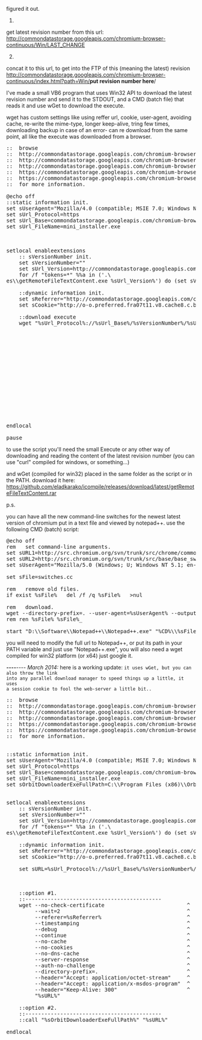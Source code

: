 figured it out.

1.
get latest revision number from this url: <a href="http://commondatastorage.googleapis.com/chromium-browser-continuous/Win/LAST_CHANGE" title="http://commondatastorage.googleapis.com/chromium-browser-continuous/Win/LAST_CHANGE" target="_blank">http://commondatastorage.googleapis.com/chromium-browser-continuous/Win/LAST_CHANGE</a>

2.
concat it to this url, to get into the FTP of this (meaning the latest) revision
http://commondatastorage.googleapis.com/chromium-browser-continuous/index.html?path=Win/<strong>put revision number here</strong>/


I've made a small VB6 program that uses Win32 API to download the latest revision number and send it to the STDOUT,
and a CMD (batch file) that reads it and use wGet to download the execute.

wget has custom settings like using reffer url, cookie, user-agent, avoiding cache, re-write the mime-type, longer keep-alive, tring few times, downloading backup in case of an error- can re download from the same point,
all like the execute was downloaded from a browser.



<pre>
::  browse
::  http://commondatastorage.googleapis.com/chromium-browser-continuous/index.html
::  http://commondatastorage.googleapis.com/chromium-browser-continuous/index.html?path=Win/
::  http://commondatastorage.googleapis.com/chromium-browser-continuous/index.html?path=Win/
::  https://commondatastorage.googleapis.com/chromium-browser-continuous/index.html?path=Win/
::  https://commondatastorage.googleapis.com/chromium-browser-continuous/index.html?path=Win/144914/
::  for more information.

@echo off
::static information init.
set sUserAgent="Mozilla/4.0 (compatible; MSIE 7.0; Windows NT 5.2; WOW64; Trident/4.0; .NET CLR 2.0.50727; .NET CLR 3.0.04506.30; .NET CLR 3.0.4506.2152; .NET CLR 3.5.30729; .NET4.0C; .NET4.0E)"
set sUrl_Protocol=https
set sUrl_Base=commondatastorage.googleapis.com/chromium-browser-continuous/Win
set sUrl_FileName=mini_installer.exe



setlocal enableextensions
    :: sVersionNumber init.
    set sVersionNumber=""
    set sUrl_Version=http://commondatastorage.googleapis.com/chromium-browser-continuous/Win/LAST_CHANGE
    for /f "tokens=*" %%a in ('.\
es\\getRemoteFileTextContent.exe %sUrl_Version%') do (set sVersionNumber=%%a)
    
    ::dynamic information init.
    set sReferrer="http://commondatastorage.googleapis.com/chromium-browser-continuous/index.html?path=Win/%sVersionNumber%/"
    set sCookie="http://o-o.preferred.fra07t11.v8.cache8.c.bigcache.googleapis.com/chromium-browser-continuous/Win/%sVersionNumber%/mini_installer.exe?ms=tsu&mt=1340990464&cms_redirect=yes&redirect_counter=2"

    ::download execute
    wget "%sUrl_Protocol%://%sUrl_Base%/%sVersionNumber%/%sUrl_FileName%"                                                   ^
                                                                            --no-check-certificate                          ^
                                                                            --wait=2                                        ^
                                                                            --referer=%sReferrer%                           ^
                                                                            --timestamping                                  ^
                                                                            --debug                                         ^
                                                                            --continue                                      ^
                                                                            --no-cache                                      ^
                                                                            --no-cookies                                    ^
                                                                            --no-dns-cache                                  ^
                                                                            --server-response                               ^
                                                                            --auth-no-challenge                             ^
                                                                            --directory-prefix=.                            ^
                                                                            --header="Accept: application/octet-stream"     ^
                                                                            --header="Accept: application/x-msdos-program"  ^
                                                                            --header="Keep-Alive: 300"                      ^

endlocal

pause
</pre>


to use the script you'll need the small Execute or any other way of downloading and reading the content of the latest revision number (you can use "curl" compiled for windows, or something...)

and wGet (compiled for win32) placed in the same folder as the script or in the PATH.
download it here:
<a href="https://github.com/eladkarako/icompile/releases/download/latest/getRemoteFileTextContent.rar">https://github.com/eladkarako/icompile/releases/download/latest/getRemoteFileTextContent.rar</a>





p.s.

you can have all the new command-line switches for the newest latest version of chromium put in a text file and viewed by notepad++.
use the following CMD (batch) script:
<pre>
@echo off
rem   set command-line arguments.
set sURL1=http://src.chromium.org/svn/trunk/src/chrome/common/chrome_switches.cc
set sURL2=http://src.chromium.org/svn/trunk/src/base/base_switches.cc
set sUserAgent="Mozilla/5.0 (Windows; U; Windows NT 5.1; en-US; rv:1.9.2.3) Gecko/20100401 Firefox/3.6.3 GTBDFff GTB7.0 (.NET CLR 3.5.30729)"

set sFile=switches.cc

rem   remove old files.
if exist %sFile%   del /f /q %sFile%   >nul

rem   download.
wget --directory-prefix=. --user-agent=%sUserAgent% --output-document=%sFile% %sURL1% %sURL2%
rem ren %sFile% %sFile%_

start "D:\\Software\\Notepad++\\Notepad++.exe" "%CD%\\%sFile%"
</pre>

you will need to modify the full url to Notepad++, or put its path in your PATH variable and just use "Notepad++.exe", you will also need a wget compiled for win32 platform (or x64) just google it.


____----____----
<em>March 2014:</em> here is a working update:
<code>it uses wGet, but you can also throw the link into any parallel download manager to speed things up a little, it uses a session cookie to fool the web-server a little bit..</code>

<pre>
::  browse
::  http://commondatastorage.googleapis.com/chromium-browser-continuous/index.html
::  http://commondatastorage.googleapis.com/chromium-browser-continuous/index.html?path=Win/
::  http://commondatastorage.googleapis.com/chromium-browser-continuous/index.html?path=Win/
::  https://commondatastorage.googleapis.com/chromium-browser-continuous/index.html?path=Win/
::  https://commondatastorage.googleapis.com/chromium-browser-continuous/index.html?path=Win/144914/
::  for more information.


::static information init.
set sUserAgent="Mozilla/4.0 (compatible; MSIE 7.0; Windows NT 5.2; WOW64; Trident/4.0; .NET CLR 2.0.50727; .NET CLR 3.0.04506.30; .NET CLR 3.0.4506.2152; .NET CLR 3.5.30729; .NET4.0C; .NET4.0E)"
set sUrl_Protocol=https
set sUrl_Base=commondatastorage.googleapis.com/chromium-browser-continuous/Win
set sUrl_FileName=mini_installer.exe
set sOrbitDownloaderExeFullPath=C:\\Program Files (x86)\\Orbitdownloader\\orbitdm.exe


setlocal enableextensions
    :: sVersionNumber init.
    set sVersionNumber=""
    set sUrl_Version=http://commondatastorage.googleapis.com/chromium-browser-continuous/Win/LAST_CHANGE
    for /f "tokens=*" %%a in ('.\
es\\getRemoteFileTextContent.exe %sUrl_Version%') do (set sVersionNumber=%%a)
    
    ::dynamic information init.
    set sReferrer="http://commondatastorage.googleapis.com/chromium-browser-continuous/index.html?path=Win/%sVersionNumber%/"
    set sCookie="http://o-o.preferred.fra07t11.v8.cache8.c.bigcache.googleapis.com/chromium-browser-continuous/Win/%sVersionNumber%/mini_installer.exe?ms=tsu&mt=1340990464&cms_redirect=yes&redirect_counter=2"

    set sURL=%sUrl_Protocol%://%sUrl_Base%/%sVersionNumber%/%sUrl_FileName%



    ::option #1.
    ::-------------------------------------------
    wget --no-check-certificate                          ^
         --wait=2                                        ^
         --referer=%sReferrer%                           ^
         --timestamping                                  ^
         --debug                                         ^
         --continue                                      ^
         --no-cache                                      ^
         --no-cookies                                    ^
         --no-dns-cache                                  ^
         --server-response                               ^
         --auth-no-challenge                             ^
         --directory-prefix=.                            ^
         --header="Accept: application/octet-stream"     ^
         --header="Accept: application/x-msdos-program"  ^
         --header="Keep-Alive: 300"                      ^
         "%sURL%"
    
    ::option #2.
    ::-------------------------------------------
    ::call "%sOrbitDownloaderExeFullPath%" "%sURL%"
    
endlocal
</pre>